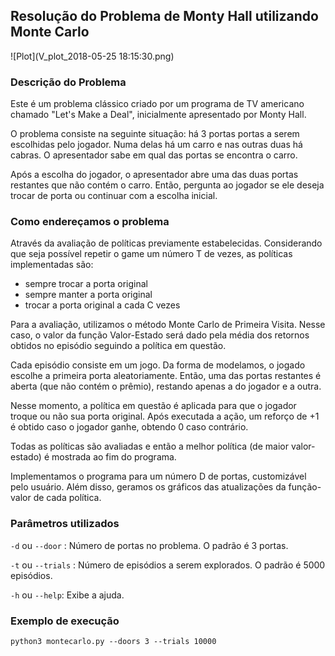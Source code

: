 ## Resolução do Problema de Monty Hall utilizando Monte Carlo

![Plot](V_plot_2018-05-25 18:15:30.png)

### Descrição do Problema

Este é um problema clássico criado por um programa de TV americano chamado "Let's Make a Deal", inicialmente apresentado por Monty Hall.

O problema consiste na seguinte situação: há 3 portas portas a serem escolhidas pelo jogador. Numa delas há um carro e nas outras duas há cabras. O apresentador sabe em qual das portas se encontra o carro.

Após a escolha do jogador, o apresentador abre uma das duas portas restantes que não contém o carro. Então, pergunta ao jogador se ele deseja trocar de porta ou continuar com a escolha inicial.

### Como endereçamos o problema

Através da avaliação de políticas previamente estabelecidas. Considerando que seja possível repetir o game um número T de vezes, as políticas implementadas são:
 - sempre trocar a porta original
 - sempre manter a porta original
 - trocar a porta original a cada C vezes

Para a avaliação, utilizamos o método Monte Carlo de Primeira Visita. Nesse caso, o valor da função Valor-Estado será dado pela média dos retornos obtidos no episódio seguindo a política em questão.

Cada episódio consiste em um jogo. Da forma de modelamos, o jogado escolhe a primeira porta aleatoriamente. Então, uma das portas restantes é aberta (que não contém o prêmio), restando apenas a do jogador e a outra.

Nesse momento, a política em questão é aplicada para que o jogador troque ou não sua porta original. Após executada a ação, um reforço de +1 é obtido caso o jogador ganhe, obtendo 0 caso contrário.

Todas as políticas são avaliadas e então a melhor política (de maior valor-estado) é mostrada ao fim do programa.

Implementamos o programa para um número D de portas, customizável pelo usuário. Além disso, geramos os gráficos das atualizações da função-valor de cada política.

### Parâmetros utilizados

 ```-d``` ou ```--door``` : Número de portas no problema. O padrão é 3 portas.

 ```-t``` ou ```--trials``` : Número de episódios a serem explorados. O padrão é 5000 episódios.

 ```-h``` ou ```--help```: Exibe a ajuda.

 ### Exemplo de execução

 ```python3 montecarlo.py --doors 3 --trials 10000```
